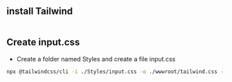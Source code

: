 

## install Tailwind
```bash

```

## Create input.css
- Create a folder named Styles and create a file input.css

```bash
npx @tailwindcss/cli -i ./Styles/input.css -o ./wwwroot/tailwind.css --watch
```